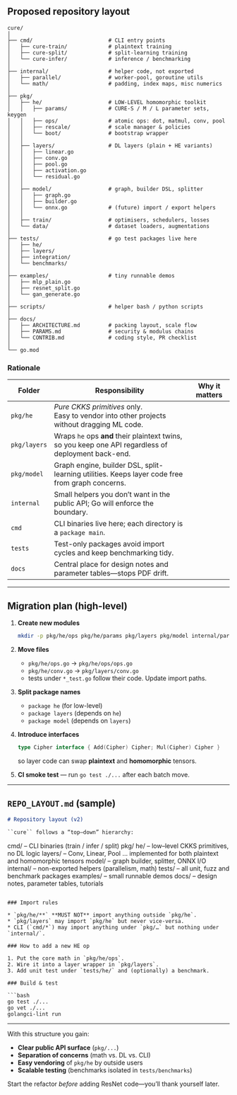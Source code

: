 ## Proposed repository layout

```
cure/
│
├── cmd/                        # CLI entry points
│   ├── cure-train/             # plaintext training
│   ├── cure-split/             # split-learning training
│   └── cure-infer/             # inference / benchmarking
│
├── internal/                   # helper code, not exported
│   ├── parallel/               # worker-pool, goroutine utils
│   └── math/                   # padding, index maps, misc numerics
│
├── pkg/
│   ├── he/                     # LOW-LEVEL homomorphic toolkit
│   │   ├── params/             # CURE-S / M / L parameter sets, keygen
│   │   ├── ops/                # atomic ops: dot, matmul, conv, pool
│   │   ├── rescale/            # scale manager & policies
│   │   └── boot/               # bootstrap wrapper
│   │
│   ├── layers/                 # DL layers (plain + HE variants)
│   │   ├── linear.go
│   │   ├── conv.go
│   │   ├── pool.go
│   │   ├── activation.go
│   │   └── residual.go
│   │
│   ├── model/                  # graph, builder DSL, splitter
│   │   ├── graph.go
│   │   ├── builder.go
│   │   └── onnx.go             # (future) import / export helpers
│   │
│   ├── train/                  # optimisers, schedulers, losses
│   └── data/                   # dataset loaders, augmentations
│
├── tests/                      # go test packages live here
│   ├── he/
│   ├── layers/
│   ├── integration/
│   └── benchmarks/
│
├── examples/                   # tiny runnable demos
│   ├── mlp_plain.go
│   ├── resnet_split.go
│   └── gan_generate.go
│
├── scripts/                    # helper bash / python scripts
│
├── docs/
│   ├── ARCHITECTURE.md         # packing layout, scale flow
│   ├── PARAMS.md               # security & modulus chains
│   └── CONTRIB.md              # coding style, PR checklist
│
└── go.mod
```

### Rationale

| Folder       | Responsibility                                                                                       | Why it matters |
| ------------ | ---------------------------------------------------------------------------------------------------- | -------------- |
| `pkg/he`     | *Pure CKKS primitives* only.<br>Easy to vendor into other projects without dragging ML code.         |                |
| `pkg/layers` | Wraps `he` ops **and** their plaintext twins, so you keep one API regardless of deployment back-end. |                |
| `pkg/model`  | Graph engine, builder DSL, split-learning utilities.  Keeps layer code free from graph concerns.     |                |
| `internal`   | Small helpers you don’t want in the public API; Go will enforce the boundary.                        |                |
| `cmd`        | CLI binaries live here; each directory is a `package main`.                                          |                |
| `tests`      | Test-only packages avoid import cycles and keep benchmarking tidy.                                   |                |
| `docs`       | Central place for design notes and parameter tables—stops PDF drift.                                 |                |

---

## Migration plan (high-level)

1. **Create new modules**

   ```bash
   mkdir -p pkg/he/ops pkg/he/params pkg/layers pkg/model internal/parallel
   ```
2. **Move files**

   * `pkg/he/ops.go`      → `pkg/he/ops/ops.go`
   * `pkg/he/conv.go`     → `pkg/layers/conv.go`
   * tests under `*_test.go` follow their code.  Update import paths.
3. **Split package names**

   * `package he` (for low-level)
   * `package layers` (depends on `he`)
   * `package model` (depends on `layers`)
4. **Introduce interfaces**

   ```go
   type Cipher interface { Add(Cipher) Cipher; Mul(Cipher) Cipher }
   ```

   so layer code can swap **plaintext** and **homomorphic** tensors.
5. **CI smoke test** — run `go test ./...` after each batch move.

---

## `REPO_LAYOUT.md` (sample)

```markdown
# Repository layout (v2)

``cure`` follows a “top–down” hierarchy:

```

cmd/            – CLI binaries (train / infer / split)
pkg/
he/           – low–level CKKS primitives, no DL logic
layers/       – Conv, Linear, Pool … implemented for
both plaintext and homomorphic tensors
model/        – graph builder, splitter, ONNX I/O
internal/       – non-exported helpers (parallelism, math)
tests/          – all unit, fuzz and benchmark packages
examples/       – small runnable demos
docs/           – design notes, parameter tables, tutorials

````

### Import rules

* `pkg/he/**` **MUST NOT** import anything outside `pkg/he`.
* `pkg/layers` may import `pkg/he` but never vice-versa.
* CLI (`cmd/*`) may import anything under `pkg/…` but nothing under `internal/`.

### How to add a new HE op

1. Put the core math in `pkg/he/ops`.
2. Wire it into a layer wrapper in `pkg/layers`.
3. Add unit test under `tests/he/` and (optionally) a benchmark.

### Build & test

```bash
go test ./...
go vet ./...
golangci-lint run
````

---

With this structure you gain:

* **Clear public API surface** (`pkg/...`)
* **Separation of concerns** (math vs. DL vs. CLI)
* **Easy vendoring** of `pkg/he` by outside users
* **Scalable testing** (benchmarks isolated in `tests/benchmarks`)

Start the refactor *before* adding ResNet code—you’ll thank yourself later.

[1]: https://github.com/hkanpak21/cure_test "GitHub - hkanpak21/cure_test"
